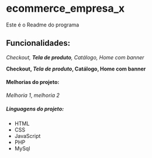 # ecommerce_empresa_x
Este é o Readme do programa

## Funcionalidades:

_Checkout, **Tela de produto**, Catálogo, Home com banner_

**Checkout, _Tela de produto_, Catálogo, Home com banner**

#### Melhorias do projeto:

_Melhoria 1_, _melhoria 2_

##### Linguagens do projeto:
* HTML
* CSS
* JavaScript
* PHP
* MySql
  
